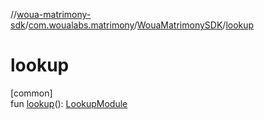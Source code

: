 //[woua-matrimony-sdk](../../../index.md)/[com.woualabs.matrimony](../index.md)/[WouaMatrimonySDK](index.md)/[lookup](lookup.md)

# lookup

[common]\
fun [lookup](lookup.md)(): [LookupModule](../../com.woualabs.matrimony.lookup.module/-lookup-module/index.md)
